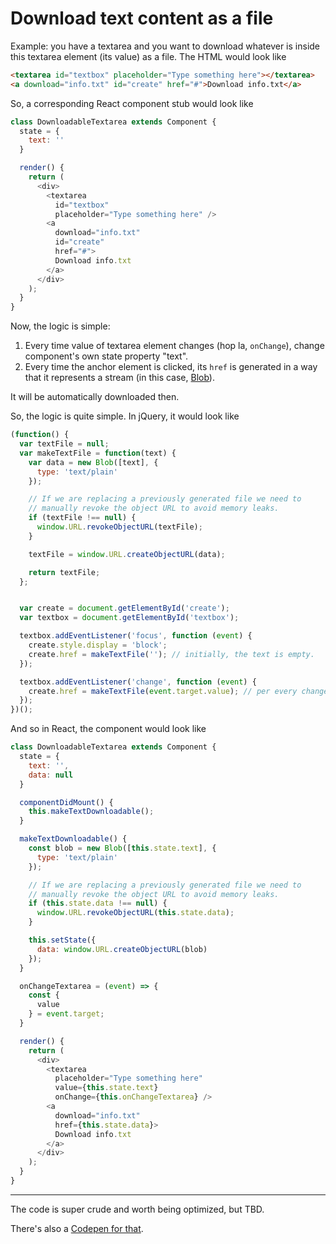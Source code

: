 # Download text content as a file

Example: you have a textarea and you want to download whatever is inside this
textarea element (its value) as a file. The HTML would look like  

```html
<textarea id="textbox" placeholder="Type something here"></textarea>
<a download="info.txt" id="create" href="#">Download info.txt</a>
```

So, a corresponding React component stub would look like

```javascript
class DownloadableTextarea extends Component {
  state = {
    text: ''
  }

  render() {
    return (
      <div>
        <textarea
          id="textbox"
          placeholder="Type something here" />
        <a
          download="info.txt"
          id="create"
          href="#">
          Download info.txt
        </a>
      </div>
    );
  }
}
```

Now, the logic is simple:

1. Every time value of textarea element changes (hop la, `onChange`), change
   component's own state property "text".
1. Every time the anchor element is
   clicked, its `href` is generated in a way that it represents a stream (in this
   case, [Blob](https://developer.mozilla.org/en/docs/Web/API/Blob)).

It will be automatically downloaded then.

So, the logic is quite simple. In jQuery, it would look like

```javascript
(function() {
  var textFile = null;
  var makeTextFile = function(text) {
    var data = new Blob([text], {
      type: 'text/plain'
    });

    // If we are replacing a previously generated file we need to
    // manually revoke the object URL to avoid memory leaks.
    if (textFile !== null) {
      window.URL.revokeObjectURL(textFile);
    }

    textFile = window.URL.createObjectURL(data);

    return textFile;
  };


  var create = document.getElementById('create');
  var textbox = document.getElementById('textbox');

  textbox.addEventListener('focus', function (event) {
    create.style.display = 'block';
    create.href = makeTextFile(''); // initially, the text is empty.
  });

  textbox.addEventListener('change', function (event) {
    create.href = makeTextFile(event.target.value); // per every change, update value of href attribute of #create
  });
})();
```

And so in React, the component would look like

```javascript
class DownloadableTextarea extends Component {
  state = {
    text: '',
    data: null
  }

  componentDidMount() {
    this.makeTextDownloadable();
  }

  makeTextDownloadable() {
    const blob = new Blob([this.state.text], {
      type: 'text/plain'
    });

    // If we are replacing a previously generated file we need to
    // manually revoke the object URL to avoid memory leaks.
    if (this.state.data !== null) {
      window.URL.revokeObjectURL(this.state.data);
    }

    this.setState({
      data: window.URL.createObjectURL(blob)
    });
  }

  onChangeTextarea = (event) => {
    const {
      value
    } = event.target;
  }

  render() {
    return (
      <div>
        <textarea
          placeholder="Type something here"
          value={this.state.text}
          onChange={this.onChangeTextarea} />
        <a
          download="info.txt"
          href={this.state.data}>
          Download info.txt
        </a>
      </div>
    );
  }
}
```

---

The code is super crude and worth being optimized, but TBD.

There's also a [Codepen for that](http://codepen.io/rishatmuhametshin/pen/bgaBEM?editors=1010#0).
